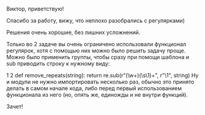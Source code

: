 Виктор, приветствую!

Спасибо за работу, вижу, что неплохо разобрались с регулярками)

Решения очень хорошие, без лишних усложнений.

Только во 2 задаче вы очень ограничено использовали функционал регулярок, хотя с помощью них можно было решить задачу проще. Можно было применить группы, чтобы сразу при помощи шаблона и sub приводить строку к нужному виду:

1
2
def remove_repeats(string):
   return re.sub(r"(\w+)(\s\1)+", r"\1", string)
Ну и модули не нужно импортировать несколько раз, обычно это принято делать в самом начале кода, либо перед первый использованием функционала из него (но, опять же, единожды и не внутри функций).

Зачет!